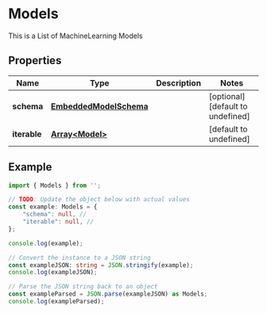 
# Models

This is a List of MachineLearning Models

## Properties

Name | Type | Description | Notes
------------ | ------------- | ------------- | -------------
**schema** | [**EmbeddedModelSchema**](EmbeddedModelSchema) |  | [optional] [default to undefined]
**iterable** | [**Array&lt;Model&gt;**](Model) |  | [default to undefined]

## Example

```typescript
import { Models } from '';

// TODO: Update the object below with actual values
const example: Models = {
    "schema": null, // 
    "iterable": null, // 
};

console.log(example);

// Convert the instance to a JSON string
const exampleJSON: string = JSON.stringify(example);
console.log(exampleJSON);

// Parse the JSON string back to an object
const exampleParsed = JSON.parse(exampleJSON) as Models;
console.log(exampleParsed);
```




